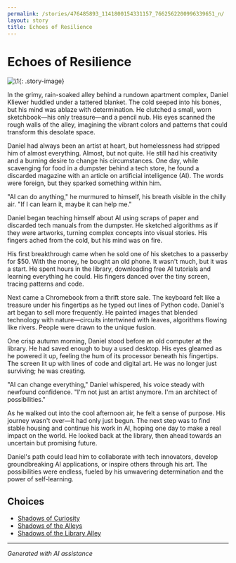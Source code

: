 ```yaml
---
permalink: /stories/476485893_1141800154331157_7662562200996339651_n/
layout: story
title: Echoes of Resilience
---
```


# Echoes of Resilience

![\1](/input_images/476485893_1141800154331157_7662562200996339651_n){: .story-image}

In the grimy, rain-soaked alley behind a rundown apartment complex, Daniel Kliewer huddled under a tattered blanket. The cold seeped into his bones, but his mind was ablaze with determination. He clutched a small, worn sketchbook—his only treasure—and a pencil nub. His eyes scanned the rough walls of the alley, imagining the vibrant colors and patterns that could transform this desolate space.

Daniel had always been an artist at heart, but homelessness had stripped him of almost everything. Almost, but not quite. He still had his creativity and a burning desire to change his circumstances. One day, while scavenging for food in a dumpster behind a tech store, he found a discarded magazine with an article on artificial intelligence (AI). The words were foreign, but they sparked something within him.

"AI can do anything," he murmured to himself, his breath visible in the chilly air. "If I can learn it, maybe it can help me."

Daniel began teaching himself about AI using scraps of paper and discarded tech manuals from the dumpster. He sketched algorithms as if they were artworks, turning complex concepts into visual stories. His fingers ached from the cold, but his mind was on fire.

His first breakthrough came when he sold one of his sketches to a passerby for $50. With the money, he bought an old phone. It wasn't much, but it was a start. He spent hours in the library, downloading free AI tutorials and learning everything he could. His fingers danced over the tiny screen, tracing patterns and code.

Next came a Chromebook from a thrift store sale. The keyboard felt like a treasure under his fingertips as he typed out lines of Python code. Daniel's art began to sell more frequently. He painted images that blended technology with nature—circuits intertwined with leaves, algorithms flowing like rivers. People were drawn to the unique fusion.

One crisp autumn morning, Daniel stood before an old computer at the library. He had saved enough to buy a used desktop. His eyes gleamed as he powered it up, feeling the hum of its processor beneath his fingertips. The screen lit up with lines of code and digital art. He was no longer just surviving; he was creating.

"AI can change everything," Daniel whispered, his voice steady with newfound confidence. "I'm not just an artist anymore. I'm an architect of possibilities."

As he walked out into the cool afternoon air, he felt a sense of purpose. His journey wasn't over—it had only just begun. The next step was to find stable housing and continue his work in AI, hoping one day to make a real impact on the world. He looked back at the library, then ahead towards an uncertain but promising future.

Daniel's path could lead him to collaborate with tech innovators, develop groundbreaking AI applications, or inspire others through his art. The possibilities were endless, fueled by his unwavering determination and the power of self-learning.


## Choices

* [Shadows of Curiosity](/stories/20221012_145451/)
* [Shadows of the Alleys](/stories/books-007/)
* [Shadows of the Library Alley](/stories/77082571-3717-4590-9131-5212AB1ACCAA/)


---
*Generated with AI assistance*
